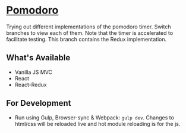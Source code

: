 # [Pomodoro](https://pomodoro-react.herokuapp.com/)

Trying out different implementations of the pomodoro timer. Switch branches to view each of them. Note that the timer is accelerated to facilitate testing.
This branch contains the Redux implementation.

## What's Available
- Vanilla JS MVC
- React
- React-Redux

## For Development
- Run using Gulp, Browser-sync & Webpack: `gulp dev`. Changes to html/css will be reloaded live and hot module reloading is for the js.